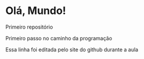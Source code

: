 # Olá, Mundo!
 Primeiro repositório 

 Primeiro passo no caminho da programação
 
 Essa linha foi editada pelo site do github durante a aula
 
 
